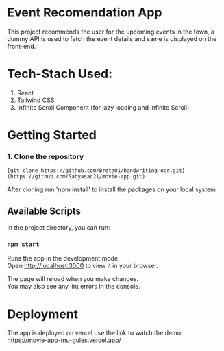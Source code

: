 # Event Recomendation App
This project recommends the user for the upcoming events in the town, a dummy API is used to fetch the event details and same is displayed on the front-end.

# Tech-Stach Used:
  1. React
  2. Tailwind CSS
  3. Infinite Scroll Component (for lazy loading and infinite Scroll)

# Getting Started 
### 1. Clone the repository
```
[git clone https://github.com/Breta01/handwriting-ocr.git](https://github.com/Sabyasac21/movie-app.git)

```

After cloning run 'npm install' to install the packages on your local system


## Available Scripts

In the project directory, you can run:

### `npm start`

Runs the app in the development mode.\
Open [http://localhost:3000](http://localhost:3000) to view it in your browser.

The page will reload when you make changes.\
You may also see any lint errors in the console.

# Deployment 
The app is deployed on vercel use the link to watch the demo: https://movie-app-mu-gules.vercel.app/
